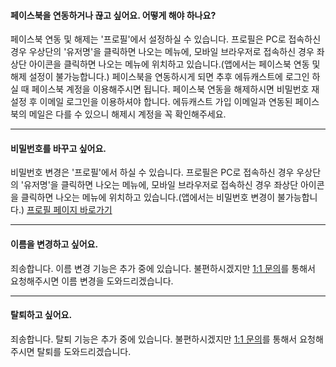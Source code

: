 #### 페이스북을 연동하거나 끊고 싶어요. 어떻게 해야 하나요?
페이스북 연동 및 해제는 '프로필'에서 설정하실 수 있습니다.
프로필은 PC로 접속하신 경우 우상단의 '유저명'을 클릭하면 나오는 메뉴에, 모바일 브라우저로 접속하신 경우 좌상단 아이콘을 클릭하면 나오는 메뉴에 위치하고 있습니다.(앱에서는 페이스북 연동 및 해제 설정이 불가능합니다.)
페이스북을 연동하시게 되면 추후 에듀캐스트에 로그인 하실 때 페이스북 계정을 이용해주시면 됩니다. 페이스북 연동을 해제하시면
비밀번호 재설정 후 이메일 로그인을 이용하셔야 합니다. 에듀캐스트 가입 이메일과 연동된 페이스북의 메일은 다를 수 있으니
해제시 계정을 꼭 확인해주세요.

---

#### 비밀번호를 바꾸고 싶어요.
비밀번호 변경은 '프로필'에서 하실 수 있습니다.
프로필은 PC로 접속하신 경우 우상단의 '유저명'을 클릭하면 나오는 메뉴에, 모바일 브라우저로 접속하신 경우 좌상단 아이콘을 클릭하면 나오는 메뉴에 위치하고 있습니다.(앱에서는 비밀번호 변경이 불가능합니다.)
[프로필 페이지 바로가기](https://educast.com/account/profile/)

---

#### 이름을 변경하고 싶어요.
죄송합니다. 이름 변경 기능은 추가 중에 있습니다.
불편하시겠지만 [1:1 문의](https://educast.com/support/qna/create/)를 통해서 요청해주시면 이름 변경을 도와드리겠습니다.

---

#### 탈퇴하고 싶어요.
죄송합니다. 탈퇴 기능은 추가 중에 있습니다.
불편하시겠지만 [1:1 문의](https://educast.com/support/qna/create/)를 통해서 요청해주시면 탈퇴를 도와드리겠습니다.
